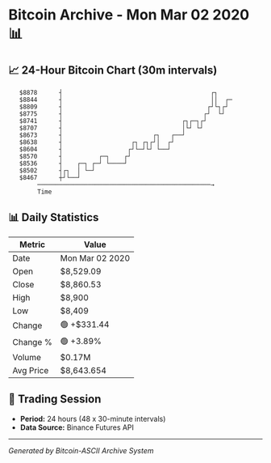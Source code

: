 # Bitcoin Archive - Mon Mar 02 2020 📊

## 📈 24-Hour Bitcoin Chart (30m intervals)

```
   $8878      ┤                                         ┌┐     
   $8844      ┤                                         ││  ┌─ 
   $8809      ┤                                        ┌┘└┐┌┘  
   $8775      ┤                                       ┌┘  └┘   
   $8741      ┤                                 ┌┐┌─┐┌┘        
   $8707      ┤                                 │└┘ └┘         
   $8673      ┤                         ┌┐   ┌──┘              
   $8638      ┤                   ┌┐ ┌┐┌┘│  ┌┘                 
   $8604      ┤                  ┌┘└─┘└┘ └──┘                  
   $8570      ┤          ┌─┐    ┌┘                             
   $8536      ┤    ┌─┐ ┌─┘ └────┘                              
   $8502      ┤┌┐  │ └─┘                                       
   $8467      ┼┘└──┘                                           
        ────────────────────────────────────────────────→
        Time
```

## 📊 Daily Statistics

| Metric | Value |
|--------|-------|
| Date | Mon Mar 02 2020 |
| Open | $8,529.09 |
| Close | $8,860.53 |
| High | $8,900 |
| Low | $8,409 |
| Change | 🟢 +$331.44 |
| Change % | 🟢 +3.89% |
| Volume | $0.17M |
| Avg Price | $8,643.654 |

## 📅 Trading Session

- **Period:** 24 hours (48 x 30-minute intervals)
- **Data Source:** Binance Futures API

---
*Generated by Bitcoin-ASCII Archive System*
